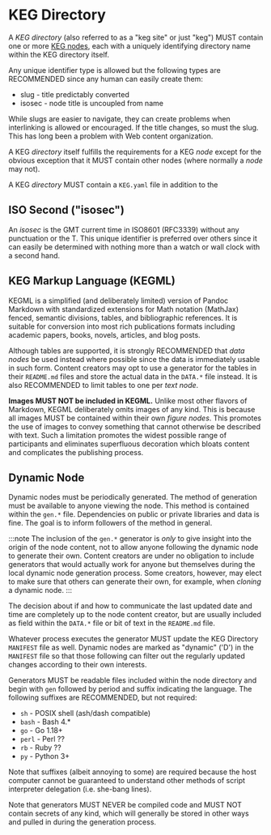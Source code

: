 # KEG Directory

A *KEG directory* (also referred to as a "keg site" or just "keg") MUST
contain one or more [KEG nodes](/keg-node), each with a uniquely
identifying directory name within the KEG directory itself.

Any unique identifier type is allowed but the following types are
RECOMMENDED since any human can easily create them:

* slug - title predictably converted
* isosec - node title is uncoupled from name

While slugs are easier to navigate, they can create problems when
interlinking is allowed or encouraged. If the title changes, so must the
slug. This has long been a problem with Web content organization.

A KEG *directory* itself fulfills the requirements for a KEG *node*
except for the obvious exception that it MUST contain other nodes (where
normally a *node* may not).

A KEG *directory* MUST contain a `KEG.yaml` file in addition to the 

## ISO Second ("isosec")

An *isosec* is the GMT current time in ISO8601 (RFC3339) without any
punctuation or the T. This unique identifier is preferred over others
since it can easily be determined with nothing more than a watch or wall
clock with a second hand.

## KEG Markup Language (KEGML)

KEGML is a simplified (and deliberately limited) version of Pandoc
Markdown with standardized extensions for Math notation (MathJax)
fenced, semantic divisions, tables, and bibliographic references. It is
suitable for conversion into most rich publications formats including
academic papers, books, novels, articles, and blog posts.

Although tables are supported, it is strongly RECOMMENDED that *data
nodes* be used instead where possible since the data is immediately
usable in such form. Content creators may opt to use a generator for the
tables in their `README.md` files and store the actual data in the
`DATA.*` file instead. It is also RECOMMENDED to limit tables to one per
*text node*.

**Images MUST NOT be included in KEGML.** Unlike most other flavors
of Markdown, KEGML deliberately omits images of any kind. This is
because all images MUST be contained within their own *figure nodes*.
This promotes the use of images to convey something that cannot
otherwise be described with text. Such a limitation promotes the widest
possible range of participants and eliminates superfluous decoration
which bloats content and complicates the publishing process.

## Dynamic Node

Dynamic nodes must be periodically generated. The method of generation
must be available to anyone viewing the node. This method is contained
within the `gen.*` file. Dependencies on public or private libraries and
data is fine. The goal is to inform followers of the method in general.

:::note
The inclusion of the `gen.*` generator is *only* to give insight
into the origin of the node content, not to allow anyone following the
dynamic node to generate their own. Content creators are under no
obligation to include generators that would actually work for anyone
but themselves during the local dynamic node generation process. Some
creators, however, may elect to make sure that others can generate
their own, for example, when *cloning* a dynamic node.
:::

The decision about if and how to communicate the last updated date and
time are completely up to the node content creator, but are usually
included as field within the `DATA.*` file or bit of text in the
`README.md` file.

Whatever process executes the generator MUST update the KEG Directory
`MANIFEST` file as well. Dynamic nodes are marked as "dynamic" ('D')  in
the `MANIFEST` file so that those following can filter out the regularly
updated changes according to their own interests.

Generators MUST be readable files included within the node directory and
begin with `gen` followed by period and suffix indicating the language.
The following suffixes are RECOMMENDED, but not required:

* `sh` - POSIX shell (ash/dash compatible)
* `bash` - Bash 4.*
* `go` - Go 1.18+
* `perl` - Perl ??
* `rb` - Ruby ??
* `py` - Python 3+

Note that suffixes (albeit annoying to some) are required because the
host computer cannot be guaranteed to understand other methods of script
interpreter delegation (i.e. she-bang lines).

Note that generators MUST NEVER be compiled code and MUST NOT contain
secrets of any kind, which will generally be stored in other ways and
pulled in during the generation process.
